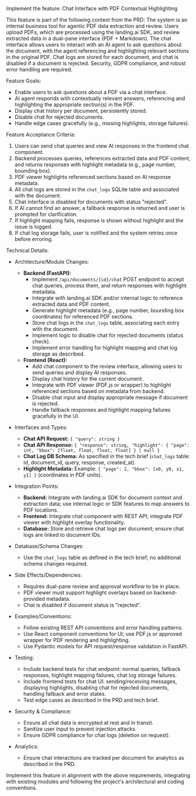 <!-- feature_id: cmdwfkc6700qr4ny8wu7pkgjv -->

Implement the feature: Chat Interface with PDF Contextual Highlighting

This feature is part of the following context from the PRD:
The system is an internal business tool for agentic PDF data extraction and review. Users upload PDFs, which are processed using the landing.ai SDK, and review extracted data in a dual-pane interface (PDF + Markdown). The chat interface allows users to interact with an AI agent to ask questions about the document, with the agent referencing and highlighting relevant sections in the original PDF. Chat logs are stored for each document, and chat is disabled if a document is rejected. Security, GDPR compliance, and robust error handling are required.

Feature Goals:
- Enable users to ask questions about a PDF via a chat interface.
- AI agent responds with contextually relevant answers, referencing and highlighting the appropriate section(s) in the PDF.
- Display chat history per document, persistently stored.
- Disable chat for rejected documents.
- Handle edge cases gracefully (e.g., missing highlights, storage failures).

Feature Acceptance Criteria:
1. Users can send chat queries and view AI responses in the frontend chat component.
2. Backend processes queries, references extracted data and PDF content, and returns responses with highlight metadata (e.g., page number, bounding box).
3. PDF viewer highlights referenced sections based on AI response metadata.
4. All chat logs are stored in the `chat_logs` SQLite table and associated with the document.
5. Chat interface is disabled for documents with status "rejected".
6. If AI cannot find an answer, a fallback response is returned and user is prompted for clarification.
7. If highlight mapping fails, response is shown without highlight and the issue is logged.
8. If chat log storage fails, user is notified and the system retries once before erroring.

Technical Details:

- Architecture/Module Changes:
  - **Backend (FastAPI):**
    - Implement `/api/documents/{id}/chat` POST endpoint to accept chat queries, process them, and return responses with highlight metadata.
    - Integrate with landing.ai SDK and/or internal logic to reference extracted data and PDF content.
    - Generate highlight metadata (e.g., page number, bounding box coordinates) for referenced PDF sections.
    - Store chat logs in the `chat_logs` table, associating each entry with the document.
    - Implement logic to disable chat for rejected documents (status check).
    - Implement error handling for highlight mapping and chat log storage as described.
  - **Frontend (React):**
    - Add chat component to the review interface, allowing users to send queries and display AI responses.
    - Display chat history for the current document.
    - Integrate with PDF viewer (PDF.js or wrapper) to highlight referenced sections based on metadata from backend.
    - Disable chat input and display appropriate message if document is rejected.
    - Handle fallback responses and highlight mapping failures gracefully in the UI.

- Interfaces and Types:
  - **Chat API Request:** `{ "query": string }`
  - **Chat API Response:** `{ "response": string, "highlight": { "page": int, "bbox": [float, float, float, float] } | null }`
  - **Chat Log DB Schema:** As specified in the tech brief (`chat_logs` table: id, document_id, query, response, created_at).
  - **Highlight Metadata:** Example: `{ "page": 2, "bbox": [x0, y0, x1, y1] }` (coordinates in PDF units).

- Integration Points:
  - **Backend:** Integrate with landing.ai SDK for document context and extraction data; use internal logic or SDK features to map answers to PDF locations.
  - **Frontend:** Integrate chat component with REST API; integrate PDF viewer with highlight overlay functionality.
  - **Database:** Store and retrieve chat logs per document; ensure chat logs are linked to document IDs.

- Database/Schema Changes:
  - Use the `chat_logs` table as defined in the tech brief; no additional schema changes required.

- Side Effects/Dependencies:
  - Requires dual-pane review and approval workflow to be in place.
  - PDF viewer must support highlight overlays based on backend-provided metadata.
  - Chat is disabled if document status is "rejected".

- Examples/Conventions:
  - Follow existing REST API conventions and error handling patterns.
  - Use React component conventions for UI; use PDF.js or approved wrapper for PDF rendering and highlighting.
  - Use Pydantic models for API request/response validation in FastAPI.

- Testing:
  - Include backend tests for chat endpoint: normal queries, fallback responses, highlight mapping failures, chat log storage failures.
  - Include frontend tests for chat UI: sending/receiving messages, displaying highlights, disabling chat for rejected documents, handling fallback and error states.
  - Test edge cases as described in the PRD and tech brief.

- Security & Compliance:
  - Ensure all chat data is encrypted at rest and in transit.
  - Sanitize user input to prevent injection attacks.
  - Ensure GDPR compliance for chat logs (deletion on request).

- Analytics:
  - Ensure chat interactions are tracked per document for analytics as described in the PRD.

Implement this feature in alignment with the above requirements, integrating with existing modules and following the project's architectural and coding conventions.
